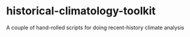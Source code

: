 historical-climatology-toolkit
==============================

A couple of hand-rolled scripts for doing recent-history climate analysis
